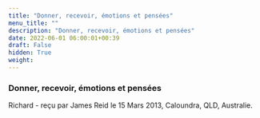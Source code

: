 ```yaml
---
title: "Donner, recevoir, émotions et pensées"
menu_title: ""
description: "Donner, recevoir, émotions et pensées"
date: 2022-06-01 06:00:01+00:39
draft: False
hidden: True
weight:
---
```

### Donner, recevoir, émotions et pensées

Richard - reçu par  James Reid le 15 Mars 2013, Caloundra, QLD, Australie.



